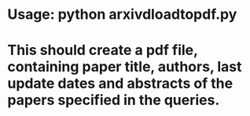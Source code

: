 # Usage: python arxivdloadtopdf.py

# This should create a pdf file, containing paper title, authors, last update dates and abstracts of the papers specified in the queries. 